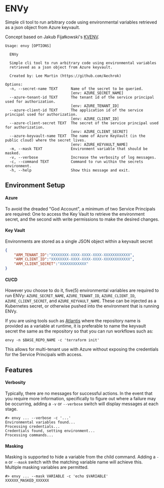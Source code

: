 ENVy
=====

Simple cli tool to run arbitrary code using environmental variables retrieved as a json object from Azure keyvault.

Concept based on Jakub Fijałkowski's [KVENV](https://github.com/jakubfijalkowski/kvenv).

```
Usage: envy [OPTIONS]

  ENVy

  Simple cli tool to run arbitrary code using environmental variables
  retrieved as a json object from Azure keyvault.

  Created by: Lee Martin (https://github.com/Aechrok)

Options:
  -n, --secret-name TEXT      Name of the secret to be queried.
                              [env: AZURE_SECRET_NAME]
  --azure-tenant-id TEXT      The tenant id of the service principal used for authorization.
                              [env: AZURE_TENANT_ID]
  --azure-client-id TEXT      The application id of the service principal used for authorization.
                              [env: AZURE_CLIENT_ID]
  --azure-client-secret TEXT  The secret of the service principal used for authorization.
                              [env: AZURE_CLIENT_SECRET]
  --azure-keyvault-name TEXT  The name of Azure KeyVault (in the public cloud) where the secret lives.
                              [env: AZURE_KEYVAULT_NAME]
  -m, --mask TEXT             Environment variable that should be masked.
  -v, --verbose               Increase the verbosity of log messages.
  -c, --command TEXT          Command to run within the secrets environment.
  -h, --help                  Show this message and exit.
  ```

## Environment Setup
#### Azure
To avoid the dreaded "God Account", a minimum of two Service Principals are required: One to access the Key Vault to retrieve the environment secret, and the second with write permissions to make the desired changes.

#### Key Vault
Environments are stored as a single JSON object within a keyvault secret

```json
{
    "ARM_TENANT_ID":"XXXXXXXX-XXXX-XXXX-XXXX-XXXXXXXXXXXX",
    "ARM_CLIENT_ID":"XXXXXXXX-XXXX-XXXX-XXXX-XXXXXXXXXXXX",
    "ARM_CLIENT_SECRET":"XXXXXXXXXXXX"
}
```

#### CI/CD
However you choose to do it, five(5) environmental variables are required to run ENVy: `AZURE_SECRET_NAME`, `AZURE_TENANT_ID`, `AZURE_CLIENT_ID`, `AZURE_CLIENT_SECRET`, and `AZURE_KEYVAULT_NAME`. These can be injected as a Kubernetes secret, or otherwise pushed into the environment that is running ENVy.

If you are using tools such as [Atlantis](https://www.runatlantis.io/) where the repository name is provided as a variable at runtime, it is preferable to name the keyvault secret the same as the repository so that you can run workflows such as:

```shell
envy -n $BASE_REPO_NAME -c 'terraform init'
```

This allows for multi-tenant use with Azure without exposing the credentials for the Service Principals with access.

## Features
#### Verbosity
Typically, there are no messages for successful actions. In the event that you require more information, specifically to figure out where a failure may be occurring, adding a `-v` or `--verbose` switch will display messages at each stage.

```shell
#> envy ... --verbose -c '...'
Environmental variables found...
Processing credentials...
Credentials found, setting environment...
Processing commands...
```

#### Masking
Masking is supported to hide a variable from the child command. Adding a `-m` or `--mask` switch with the matching variable name will achieve this. Multiple masking variables are permitted.

```shell
#> envy ... --mask VARIABLE -c 'echo $VARIABLE'
XXXXXX_MASKED_XXXXXX
```
